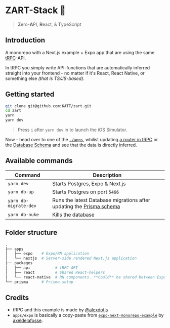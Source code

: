 # ZART-Stack 🤯

> **Z**ero-**A**PI, **R**eact, & **T**ypeScript


## Introduction

A monorepo with a Next.js example + Expo app that are using the same [tRPC](https://trpc.io)-API.

In tRPC you simply write API-functions that are automatically inferred straight into your frontend - no matter if it's React, React Native, or something else _(that is TS/JS-based)_.

## Getting started

```bash
git clone git@github.com:KATT/zart.git
cd zart
yarn
yarn dev
```

> Press `i` after `yarn dev` in to launch the iOS Simulator.

Now - head over to one of the [`./apps`](./apps), whilist updating [a router in tRPC](./packages/api/src/routers) or the [Database Schema](./prisma/schema.prisma) and see that the data is directly inferred.

## Available commands

| Command               | Description                                                                                    |
| --------------------- | ---------------------------------------------------------------------------------------------- |
| `yarn dev`            | Starts Postgres, Expo & Next.js                                                                |
| `yarn db-up`          | Starts Postgres on port `5466`                                                                 |
| `yarn db-migrate-dev` | Runs the latest Database migrations after updating the [Prisma schema](./prisma/schema.prisma) |
| `yarn db-nuke`        | Kills the database                                                                             |


## Folder structure


```graphql
.
├── apps
│   ├── expo    # Expo/RN application
│   └── nextjs  # Server-side rendered Next.js application
├── packages
│   ├── api           # tRPC API 
│   ├── react         # Shared React-helpers
│   └── react-native  # RN components. **Could** be shared between Expo & Next.js if you're in to that sort of thing.
└── prisma      # Prisma setup
```


## Credits

- tRPC and this example is made by [@alexdotjs](https://twitter.com/alexdotjs)
- `apps/expo` is basically a copy-paste from [`expo-next-monorepo-example`](https://github.com/axeldelafosse/expo-next-monorepo-example) by [axeldelafosse](https://github.com/axeldelafosse).


